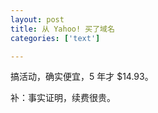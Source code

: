 ```yaml
---
layout: post
title: 从 Yahoo! 买了域名
categories: ['text']

---
```


搞活动，确实便宜，5 年才 $14.93。

补：事实证明，续费很贵。